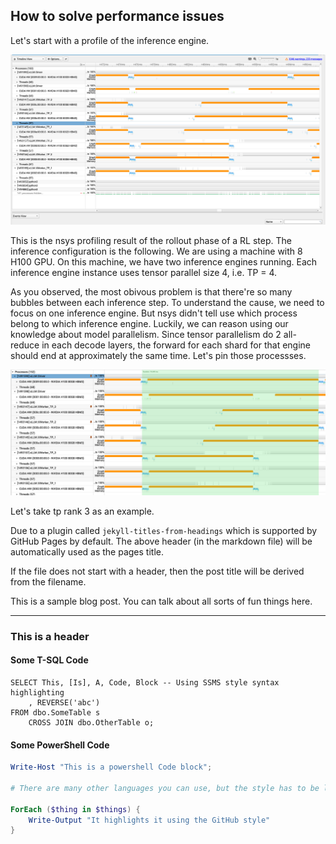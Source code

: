 ## How to solve performance issues

Let's start with a profile of the inference engine. 

![Alt text](/img/dp_2_tp_4_nsys_timeline_1.png)

This is the nsys profiling result of the rollout phase of a RL step. The inference configuration is the following. We are using a machine with 8 H100 GPU. On this machine, we have two inference engines running. Each inference engine instance uses tensor parallel size 4, i.e. TP = 4.

As you observed, the most obivous problem is that there're so many bubbles between each inference step. To understand the cause, we need to focus on one inference engine. But nsys didn't tell use which process belong to which inference engine. Luckily, we can reason using our knowledge about model parallelism. Since tensor parallelism do 2 all-reduce in each decode layers, the forward for each shard for that engine should end at approximately the same time. Let's pin those processses.

![Alt text](/img/dp_2_tp_4_nsys_timeline_2.png)

Let's take tp rank 3 as an example. 

Due to a plugin called `jekyll-titles-from-headings` which is supported by GitHub Pages by default. The above header (in the markdown file) will be automatically used as the pages title.

If the file does not start with a header, then the post title will be derived from the filename.

This is a sample blog post. You can talk about all sorts of fun things here.

---

### This is a header

#### Some T-SQL Code

```tsql
SELECT This, [Is], A, Code, Block -- Using SSMS style syntax highlighting
    , REVERSE('abc')
FROM dbo.SomeTable s
    CROSS JOIN dbo.OtherTable o;
```

#### Some PowerShell Code

```powershell
Write-Host "This is a powershell Code block";

# There are many other languages you can use, but the style has to be loaded first

ForEach ($thing in $things) {
    Write-Output "It highlights it using the GitHub style"
}
```
